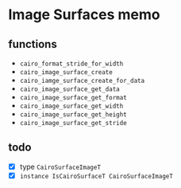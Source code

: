Image Surfaces memo
===================

functions
---------

* `cairo_format_stride_for_width`
* `cairo_image_surface_create`
* `cairo_iamge_surface_create_for_data`
* `cairo_image_surface_get_data`
* `cairo_image_surface_get_format`
* `cairo_image_surface_get_width`
* `cairo_image_surface_get_height`
* `cairo_image_surface_get_stride`

todo
----

* [x] type `CairoSurfaceImageT`
* [x] `instance IsCairoSurfaceT CairoSurfaceImageT`
